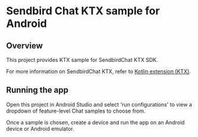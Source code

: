 # Sendbird Chat KTX sample for Android

## Overview

This project provides KTX sample for SendbirdChat KTX SDK.

For more information on SendbirdChat KTX, refer to [Kotlin extension (KTX)](https://sendbird.com/docs/chat/sdk/v4/android/getting-started/kotlin-extension).

## Running the app

Open this project in Android Studio and select 'run configurations' to view a dropdown of feature-level Chat samples to choose from.

Once a sample is chosen, create a device and run the app on an Android device or Android emulator.

